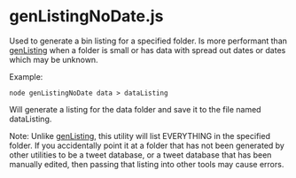 # genListingNoDate.js

Used to generate a bin listing for a specified folder. Is more performant than [genListing](https://github.com/chgibb/reimagined-pancake/blob/master/src/genListing/readme.md)
when a folder is small or has data with spread out dates or dates which may be unknown.

Example:
```
node genListingNoDate data > dataListing
```
Will generate a listing for the data folder and save it to the file named dataListing.

Note: Unlike [genListing](https://github.com/chgibb/reimagined-pancake/blob/master/src/genListing/readme.md),
this utility will list EVERYTHING in the specified folder. If you accidentally point it at a folder that has not been generated
by other utilities to be a tweet database, or a tweet database that has been manually edited, then passing that listing into other tools may cause errors.